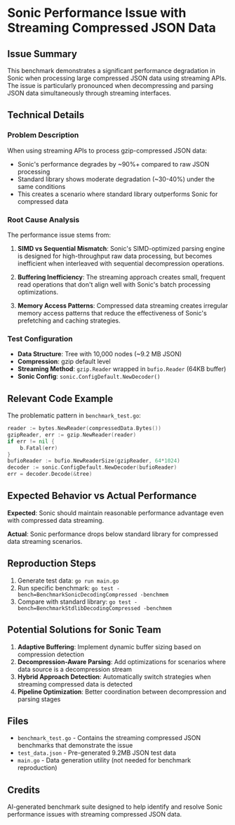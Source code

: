 # Sonic Performance Issue with Streaming Compressed JSON Data

## Issue Summary

This benchmark demonstrates a significant performance degradation in Sonic when processing large compressed JSON data using streaming APIs. The issue is particularly pronounced when decompressing and parsing JSON data simultaneously through streaming interfaces.

## Technical Details

### Problem Description
When using streaming APIs to process gzip-compressed JSON data:
- Sonic's performance degrades by ~90%+ compared to raw JSON processing
- Standard library shows moderate degradation (~30-40%) under the same conditions
- This creates a scenario where standard library outperforms Sonic for compressed data

### Root Cause Analysis
The performance issue stems from:

1. **SIMD vs Sequential Mismatch**: Sonic's SIMD-optimized parsing engine is designed for high-throughput raw data processing, but becomes inefficient when interleaved with sequential decompression operations.

2. **Buffering Inefficiency**: The streaming approach creates small, frequent read operations that don't align well with Sonic's batch processing optimizations.

3. **Memory Access Patterns**: Compressed data streaming creates irregular memory access patterns that reduce the effectiveness of Sonic's prefetching and caching strategies.

### Test Configuration
- **Data Structure**: Tree with 10,000 nodes (~9.2 MB JSON)
- **Compression**: gzip default level
- **Streaming Method**: `gzip.Reader` wrapped in `bufio.Reader` (64KB buffer)
- **Sonic Config**: `sonic.ConfigDefault.NewDecoder()`

## Relevant Code Example

The problematic pattern in `benchmark_test.go`:
```go
reader := bytes.NewReader(compressedData.Bytes())
gzipReader, err := gzip.NewReader(reader)
if err != nil {
    b.Fatal(err)
}
bufioReader := bufio.NewReaderSize(gzipReader, 64*1024)
decoder := sonic.ConfigDefault.NewDecoder(bufioReader)
err = decoder.Decode(&tree)
```

## Expected Behavior vs Actual Performance

**Expected**: Sonic should maintain reasonable performance advantage even with compressed data streaming.

**Actual**: Sonic performance drops below standard library for compressed data streaming scenarios.

## Reproduction Steps

1. Generate test data: `go run main.go`
2. Run specific benchmark: `go test -bench=BenchmarkSonicDecodingCompressed -benchmem`
3. Compare with standard library: `go test -bench=BenchmarkStdlibDecodingCompressed -benchmem`

## Potential Solutions for Sonic Team

1. **Adaptive Buffering**: Implement dynamic buffer sizing based on compression detection
2. **Decompression-Aware Parsing**: Add optimizations for scenarios where data source is a decompression stream
3. **Hybrid Approach Detection**: Automatically switch strategies when streaming compressed data is detected
4. **Pipeline Optimization**: Better coordination between decompression and parsing stages

## Files

- `benchmark_test.go` - Contains the streaming compressed JSON benchmarks that demonstrate the issue
- `test_data.json` - Pre-generated 9.2MB JSON test data
- `main.go` - Data generation utility (not needed for benchmark reproduction)

## Credits

AI-generated benchmark suite designed to help identify and resolve Sonic performance issues with streaming compressed JSON data.
